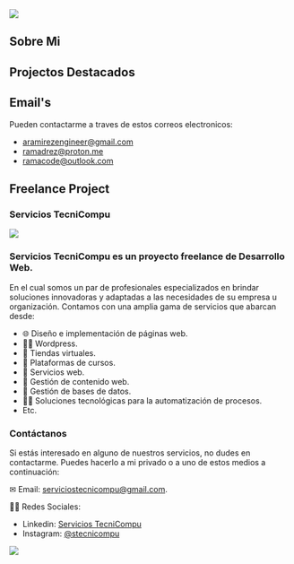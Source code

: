<img src="https://i.imgur.com/uFfe6O9.png">


<!--
Here are some ideas to get you started:

- 🔭 I’m currently working on ...
- 🌱 I’m currently learning ...
- 👯 I’m looking to collaborate on ...
- 🤔 I’m looking for help with ...
- 💬 Ask me about ...
- 📫 How to reach me: ...
- 😄 Pronouns: ...
- ⚡ Fun fact: ...
-->

## Sobre Mi

## Projectos Destacados

## Email's

Pueden contactarme a traves de estos correos electronicos:
- aramirezengineer@gmail.com
- ramadrez@proton.me
- ramacode@outlook.com

## Freelance Project

### Servicios TecniCompu

<img src="https://i.imgur.com/7twc8Oz.png">

### Servicios TecniCompu es un proyecto freelance de Desarrollo Web. 

En el cual somos un par de profesionales especializados en brindar soluciones innovadoras y adaptadas a las necesidades de su empresa u organización. Contamos con una amplia gama de servicios que abarcan desde:
     
- 🌐 Diseño e implementación de páginas web.
- 👨‍💻 Wordpress.
- 🛒 Tiendas virtuales.
- 📐 Plataformas de cursos.
- 📶 Servicios web.
- 🔎 Gestión de contenido web.
- 🚀 Gestión de bases de datos.
- 👨‍💻 Soluciones tecnológicas para la automatización de procesos.
- Etc.

### Contáctanos
Si estás interesado en alguno de nuestros servicios, no dudes en contactarme. Puedes hacerlo a mi privado o a uno de estos medios a continuación:

    
✉ Email: serviciostecnicompu@gmail.com.

🙍‍♂️ Redes Sociales: 
- Linkedin: <a href="https://www.linkedin.com/company/tecnicompu/">Servicios TecniCompu</a> 
- Instagram: <a href="https://www.instagram.com/stecnicompu/">@stecnicompu</a> 

<img src="https://i.imgur.com/XQioFux.png">